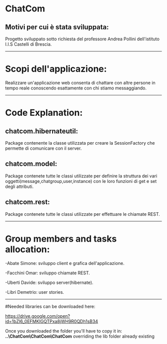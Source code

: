 # ChatCom

<h2>Motivi per cui è stata sviluppata:</h2>

Progetto sviluppato sotto richiesta del professore Andrea Pollini dell'istituto I.I.S Castelli di Brescia.
______________________________________________

# Scopi dell'applicazione:

Realizzare un'applicazione web consenta di chattare con altre persone in tempo reale conoscendo esattamente con chi stiamo messaggiando.

______________________________________________

# Code Explanation:

<h2>chatcom.hibernateutil: </h2>
Package contenente la classe utilizzata per creare la SessionFactory che permette di comunicare con il server.

<h2>chatcom.model:</h2>
Package contenete tutte le classi utilizzate per definire la struttura dei vari oggetti(message,chatgroup,user,instance) con le loro funzioni di get e set degli attributi.

<h2>chatcom.rest:</h2>
Package contenete tutte le classi utilizzate per effettuare le chiamate REST.

______________________________________________

# Group members and tasks allocation:

-Abate Simone: sviluppo client e grafica dell'applicazione.

-Facchini Omar: sviluppo chiamate REST.

-Uberti Davide: sviluppo server(hibernate).

-Libri Demetrio: user stories.

______________________________________________

#Needed libraries can be downloaded here: 

https://drive.google.com/open?id=1bZI6_0EFMKIGQTPxa8jWH9R0QDh1sB34

Once you downloaded the folder you'll have to copy it in: **..\ChatCom\ChatCom\ChatCom** overriding the lib folder already existing 
